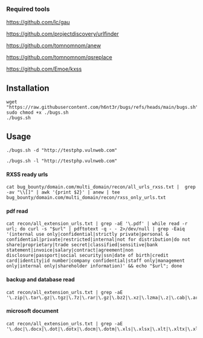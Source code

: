 ### Required tools
https://github.com/lc/gau

https://github.com/projectdiscovery/urlfinder

https://github.com/tomnomnom/anew

https://github.com/tomnomnom/qsreplace

https://github.com/Emoe/kxss

## Installation
```
wget "https://raw.githubusercontent.com/h6nt3r/bugs/refs/heads/main/bugs.sh"
sudo chmod +x ./bugs.sh
./bugs.sh
```
## Usage
```
./bugs.sh -d "http://testphp.vulnweb.com"
```
```
./bugs.sh -l "http://testphp.vulnweb.com"
```
#### RXSS ready urls
```
cat bug_bounty/domain.com/multi_domain/recon/all_urls_rxss.txt |  grep -av "\\[]" | awk '{print $2}' | anew | tee bug_bounty/domain.com/multi_domain/recon/rxss_only_urls.txt
```
#### pdf read
```
cat recon/all_extension_urls.txt | grep -aE '\.pdf' | while read -r url; do curl -s "$url" | pdftotext -q - - 2>/dev/null | grep -Eaiq '(internal use only|confidential|strictly private|personal & confidential|private|restricted|internal|not for distribution|do not share|proprietary|trade secret|classified|sensitive|bank statement|invoice|salary|contract|agreement|non disclosure|passport|social security|ssn|date of birth|credit card|identity|id number|company confidential|staff only|management only|internal only|shareholder information)' && echo "$url"; done
```
#### backup and database read
```
cat recon/all_extension_urls.txt | grep -aE '\.zip|\.tar\.gz|\.tgz|\.7z|\.rar|\.gz|\.bz2|\.xz|\.lzma|\.z|\.cab|\.arj|\.lha|\.ace|\.arc|\.iso|\.db|\.sqlite|\.sqlite3|\.db3|\.sql|\.sqlitedb|\.sdb|\.sqlite2|\.frm|\.mdb|\.accdb|\.bak|\.backup|\.old|\.sav|\.save'
```
#### microsoft document
```
cat recon/all_extension_urls.txt | grep -aE '\.doc|\.docx|\.dot|\.dotx|\.docm|\.dotm|\.xls|\.xlsx|\.xlt|\.xltx|\.xlsm|\.xltm|\.xlsb|\.ppt|\.pptx|\.pot|\.potx|\.pps|\.ppsx|\.pptm|\.potm|\.ppsm|\.mdb|\.accdb|\.mde|\.accde|\.adp|\.accdt|\.pub|\.puz|\.one|\.onepkg'
```
